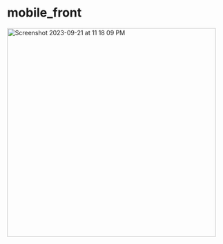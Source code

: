 # mobile_front

<img width="483" alt="Screenshot 2023-09-21 at 11 18 09 PM" src="https://github.com/HDPK-Kharkiv-IT-Cluster-practice-2023/mobile_front/assets/139014119/167e0c76-4d26-4b3f-b907-9b9c719e0390">
